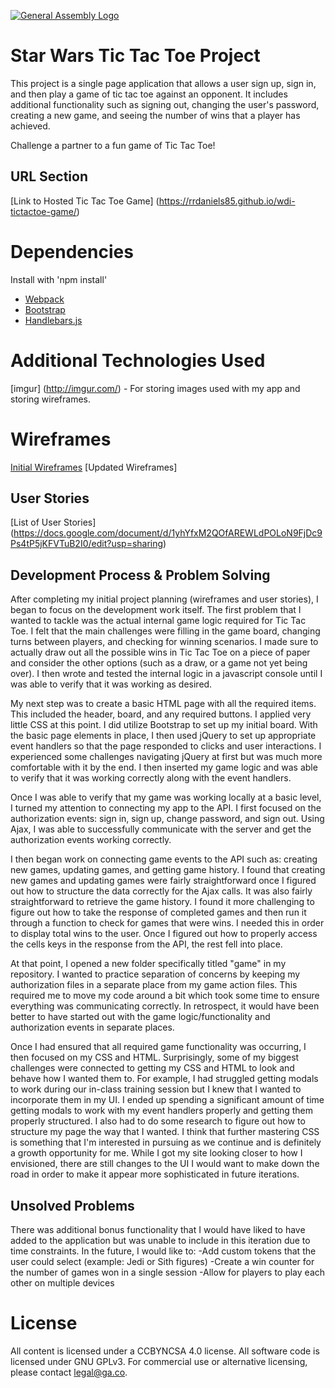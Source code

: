 [![General Assembly Logo](https://camo.githubusercontent.com/1a91b05b8f4d44b5bbfb83abac2b0996d8e26c92/687474703a2f2f692e696d6775722e636f6d2f6b6538555354712e706e67)](https://generalassemb.ly/education/web-development-immersive)

# Star Wars Tic Tac Toe Project

This project is a single page application that allows a user sign up, sign in, and then play a game of tic tac toe against an opponent. It includes additional functionality such as signing out, changing the user's password, creating a new game, and seeing the number of wins that a player has achieved.

Challenge a partner to a fun game of Tic Tac Toe!

## URL Section
[Link to Hosted Tic Tac Toe Game] (https://rrdaniels85.github.io/wdi-tictactoe-game/)

# Dependencies

Install with 'npm install'
-   [Webpack](https://webpack.github.io)
-   [Bootstrap](http://getbootstrap.com)
-   [Handlebars.js](http://handlebarsjs.com)

# Additional Technologies Used

[imgur] (http://imgur.com/) - For storing images used with my app and storing wireframes.

# Wireframes

[Initial Wireframes](http://imgur.com/a/kPpbs)
[Updated Wireframes]

## User Stories

[List of User Stories] (https://docs.google.com/document/d/1yhYfxM2QOfAREWLdPOLoN9FjDc9Ps4tP5jKFVTuB2I0/edit?usp=sharing)

## Development Process & Problem Solving

After completing my initial project planning (wireframes and user stories), I
began to focus on the development work itself. The first problem that I wanted
to tackle was the actual internal game logic required for Tic Tac Toe. I felt
that the main challenges were filling in the game board, changing turns between players,
and checking for winning scenarios. I made sure to actually draw out all the possible wins in Tic
Tac Toe on a piece of paper and consider the other options (such as a draw, or a game not yet
being over). I then wrote and tested the internal logic in a javascript console until I was able to verify that it was working as desired.


My next step was to create a basic HTML page with all the required items. This included the header, board, and any required buttons. I applied very little CSS at this point. I did utilize Bootstrap to set up my initial board. With the basic page elements in place, I then used jQuery to set up appropriate event handlers so that the page responded to clicks and user interactions. I experienced some challenges navigating jQuery at first but was much more comfortable with it by the end. I then inserted my game logic and was able to verify that it was working correctly along with the event handlers.

Once I was able to verify that my game was working locally at a basic level, I turned my attention to connecting my app
to the API. I first focused on the authorization events: sign in, sign up, change password, and sign out. Using Ajax, I was able to successfully communicate with the server and get the authorization events working correctly.

I then began work on connecting game events to the API such as: creating new games, updating games, and getting game history. I found that creating new games and updating games were fairly straightforward once I figured out how to structure the data correctly for the Ajax calls. It was also fairly straightforward to retrieve the game history. I found it more challenging to figure out how to take the response of completed games and then run it through a function to check for games that were wins. I needed this in order to display total wins to the user. Once I figured out how to properly access the cells keys in the response from the API, the rest fell into place.

At that point, I opened a new folder specifically titled "game" in my repository. I wanted to practice separation of concerns by keeping my authorization files in a separate place from my game action files. This required me to move my code around a bit which took some time to ensure everything was communicating correctly. In retrospect, it would have been better to have started out with the game logic/functionality and authorization events in separate places.

Once I had ensured that all required game functionality was occurring, I then focused on my CSS and HTML. Surprisingly, some of my biggest challenges were connected to getting my CSS and HTML to look and behave how I wanted them to. For example, I had struggled getting modals to work during our in-class training session but I knew that I wanted to incorporate them in my UI. I ended up spending a significant amount of time getting modals to work with my event handlers properly and getting them properly structured. I also had to do some research to figure out how to structure my page the way that I wanted. I think that further mastering CSS is something that I'm interested in pursuing as we continue and is definitely a growth opportunity for me. While I got my site looking closer to how I envisioned, there are still changes to the UI I would want to make down the road in order to make it appear more sophisticated in future iterations.

## Unsolved Problems

There was additional bonus functionality that I would have liked to have added to the application but was unable to include in this iteration due to time constraints. In the future, I would like to:
-Add custom tokens that the user could select (example: Jedi or Sith figures)
-Create a win counter for the number of games won in a single session
-Allow for players to play each other on multiple devices


# License

All content is licensed under a CC­BY­NC­SA 4.0 license.
All software code is licensed under GNU GPLv3. For commercial use or alternative licensing, please contact legal@ga.co.
